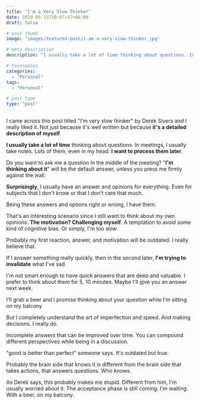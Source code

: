 ```yaml
---
title: "I'm a Very Slow Thinker"
date: 2020-05-15T10:07:47+06:00
draft: false

# post thumb
image: "images/featured-post/i-am-a-very-slow-thinker.jpg"

# meta description
description: "I usually take a lot of time thinking about questions. In meetings, I usually take notes. Lots of them, even in my head. I want to process them later. "

# taxonomies
categories: 
  - "Personal"
tags:
  - "Personal"

# post type
type: "post"
---
```


I came across this post titled "I'm very slow thinker" by Derek Sivers and I really liked it. Not just because it's well written but because **it's a detailed description of myself**

**I usually take a lot of time** thinking about questions. In meetings, I usually take notes. Lots of them, even in my head. **I want to process them later**. 

Do you want to ask me a question in the middle of the meeting? "**I'm thinking about it**" will be the default answer, unless you press me firmly against the wall.

**Surprisingly**, I usually have an answer and opinions for everything. Even for subjects that I don't know or that I don't care that much. 

Being these answers and options right or wrong, I have them.

That's an interesting scenario since I still want to think about my own opinions. **The motivation? Challenging myself**. A temptation to avoid some kind of cognitive bias. Or simply, I'm too slow

Probably my first reaction, answer, and motivation will be outdated. I really believe that.

If I answer something really quickly, then in the second later, **I'm trying to invalidate** what I've sad. 

I'm not smart enough to have quick answers that are deep and valuable. I prefer to think about them for 5, 10 minutes. Maybe I'll give you an answer next week. 

I'll grab a beer and I promise thinking about your question while I'm sitting on my balcony

But I completely understand the art of imperfection and speed. And making decisions. I really do.

Incomplete answers that can be improved over time. You can compound different perspectives while being in a discussion. 

"good is better than perfect" someone says. It's outdated but true.

Probably the brain side that knows it is different from the brain side that takes actions, that answers questions. Who knows.

As Derek says, this probably makes me stupid. Different from him, I'm usually worried about it. The acceptance phase is still coming. I'm waiting. With a beer, on my balcony.